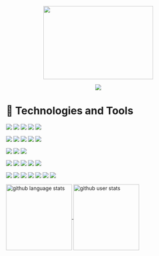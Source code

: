 
<div align="center">
<img src="https://media.giphy.com/media/WUlplcMpOCEmTGBtBW/giphy.gif" width="300" height="200" />

[![]( https://img.shields.io/badge/LinkedIn-Profile-blue?style=flat&logo=linkedin)](https://www.linkedin.com/in/murrea-code/)
</div>

# 💾 Technologies and Tools 
![](https://img.shields.io/badge/C%23-239120?style=plastic&logo=c-sharp&logoColor=white&label=C-Sharp)
![](https://img.shields.io/badge/TypeScript-3178C6?style=plastic&logo=typescript&logoColor=white&label=)
![](https://img.shields.io/badge/JavaScript-F7DF1E?style=plastic&logo=javascript&logoColor=black&label=)
![](https://img.shields.io/badge/Python-3776AB?style=plastic&logo=python&logoColor=white&label=)
![](https://img.shields.io/badge/PHP-777BB4?style=plastic&logo=php&logoColor=white&label=)

![](https://img.shields.io/badge/ASP.NET-5C2D91?style=plastic&logo=.net&logoColor=white&label=)
![](https://img.shields.io/badge/.NET-5C2D91?style=plastic&logo=.net&logoColor=white&label=)
![](https://img.shields.io/badge/Laravel-FF2D20?style=plastic&logo=laravel&logoColor=white&label=)
![](https://img.shields.io/badge/Svelte-FF3E00?style=plastic&logo=svelte&logoColor=white&label=)
![](https://img.shields.io/badge/React-20232A?style=plastic&logo=react&logoColor=61DAFB&label=)

![](https://img.shields.io/badge/MySQL-4479A1?style=plastic&logo=mysql&logoColor=white&label=)
![](https://img.shields.io/badge/SQLite-003B57?style=plastic&logo=sqlite&logoColor=white&label=)
![](https://img.shields.io/badge/PostgreSQL-336791?style=plastic&logo=postgresql&logoColor=white&label=)

![](https://img.shields.io/badge/HTML5-E34F26?style=plastic&logo=html5&logoColor=white&label=)
![](https://img.shields.io/badge/CSS3-1572B6?style=plastic&logo=css3&logoColor=white&label=)
![](https://img.shields.io/badge/Tailwind_CSS-38B2AC?style=plastic&logo=tailwind-css&logoColor=white&label=)
![](https://img.shields.io/badge/Bootstrap-563D7C?style=plastic&logo=bootstrap&logoColor=white&label=)
![](https://img.shields.io/badge/jQuery-0769AD?style=plastic&logo=jquery&logoColor=white&label=)

![](https://img.shields.io/badge/AWS-232F3E?style=plastic&logo=amazon-aws&logoColor=white&label=)
![](https://img.shields.io/badge/Jenkins-D24939?style=plastic&logo=jenkins&logoColor=white&label=)
![](https://img.shields.io/badge/Terraform-623CE4?style=plastic&logo=terraform&logoColor=white&label=)
![](https://img.shields.io/badge/Docker-2496ED?style=plastic&logo=docker&logoColor=white&label=)
![](https://img.shields.io/badge/Bash-4EAA25?style=plastic&logo=gnu-bash&logoColor=white&label=)
![](https://img.shields.io/badge/PowerShell-5391FE?style=plastic&logo=powershell&logoColor=white&label=)
![](https://img.shields.io/badge/Git-F05032?style=plastic&logo=git&logoColor=white&label=)

<a href="https://github.com/anuraghazra/github-readme-stats" target="_blank">
  <img align="center" height=180 src="https://github-readme-stats.vercel.app/api/top-langs/?username=neon-nomad&theme=ocean_dark&layout=compact&langs_count=6" alt="github language stats">
</a>
<a href="https://github.com/anuraghazra/github-readme-stats" target="_blank">
  <img align="center" height=180 src="https://github-readme-stats.vercel.app/api?username=neon-nomad&count_private=true&show_icons=true&theme=ocean_dark" alt="github user stats">
</a>

<!-- 


<img alt="GIF" src="https://i.pinimg.com/originals/9e/a7/2e/9ea72ef078139ced289852e8a4ea0c5c.gif" width="200"/> 
 <h2>GitHub Stats</h2>
![Top Langs](https://github-readme-stats.vercel.app/api/top-langs/?username=neon-nomad&hide=html,css,hack&theme=algolia)
![My GitHub Streak](https://github-readme-streak-stats.herokuapp.com/?user=neon-nomad&theme=algolia) 
<div>
  <a href="https://tryhackme.com/p/spaceburrito187" target="_blank">
    <img align="center" src="https://tryhackme-badges.s3.amazonaws.com/spaceburrito187.png" alt="TryHackMe">
  </a>
</div>
<a href="https://github.com/anuraghazra/github-readme-stats" target="_blank">
  <img align="center" src="https://github-readme-stats.vercel.app/api/top-langs/?username=rochellelewis&theme=radical&layout=compact&langs_count=6" alt="github language stats">
</a>
<a href="https://github.com/anuraghazra/github-readme-stats" target="_blank">
  <img align="center" src="https://github-readme-stats.vercel.app/api?username=rochellelewis&count_private=true&show_icons=true&theme=radical" alt="github user stats">
</a>
# 🔨 Currently Working On...
- Organizes and categorizes a user's personal library using information fetched from Google's open Books API 
- Current features include search by genre, create unique collections, display current read, and browse new books
- Next steps: add books to collections, search by additional criteria, and mark books as finished, implement state management library (Zustand)
![](https://img.shields.io/static/v1?label=Code&message=React&color=df6d74&?style=plastic&logo=react)
![](https://img.shields.io/static/v1?label=Code&message=HTML5&color=df6d74&?style=plastic&logo=html5)
![](https://img.shields.io/static/v1?label=Code&message=CSS3&color=df6d74&?style=plastic&logo=css3)
![](https://img.shields.io/static/v1?label=Learning&message=Zustand&color=df6d74&?style=plastic&logo=zustand)
[![Readme Card](https://github-readme-stats.vercel.app/api/pin/?username=skuenzi&repo=library&theme=onedark)](https://github.com/skuenzi/library)
The portfolio staple - the retail website. I'm using the Real-store API from RapidApi to grab Amazon products. Next steps are to implement a blog section and create a faux payment system.
![](https://img.shields.io/static/v1?label=Code&message=React&color=df6d74&?style=plastic&logo=react)
![](https://img.shields.io/static/v1?label=Code&message=HTML5&color=df6d74&?style=plastic&logo=html5)
![](https://img.shields.io/static/v1?label=Code&message=CSS3&color=df6d74&?style=plastic&logo=css3)
![](https://img.shields.io/static/v1?label=Code&message=Styled-Components&color=df6d74&?style=plastic&logo=styledcomponents)
[![Readme Card](https://github-readme-stats.vercel.app/api/pin/?username=skuenzi&repo=retail-app&theme=onedark)](https://github.com/skuenzi/retail-app)
Here are some ideas to get you started:

- 🔭 I’m currently working on ...
- 🌱 I’m currently learning ...
- 👯 I’m looking to collaborate on ...
- 🤔 I’m looking for help with ...
- 💬 Ask me about ...
- 📫 How to reach me: ...
- 😄 Pronouns: ...
- ⚡ Fun fact: ...
-->



